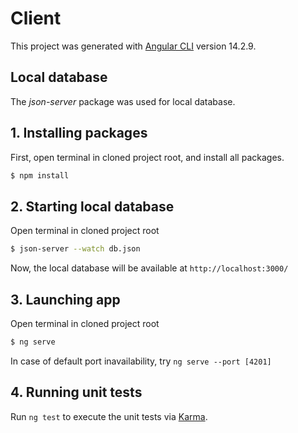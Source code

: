 # Client

This project was generated with [Angular CLI](https://github.com/angular/angular-cli) version 14.2.9.

## Local database

The <i>json-server</i> package was used for local database. 

## 1. Installing packages
First, open terminal in cloned project root, and install all packages.
``` bash
$ npm install
```

## 2. Starting local database
Open terminal in cloned project root
``` bash
$ json-server --watch db.json
```
Now, the local database will be available at ```http://localhost:3000/```

## 3. Launching app
Open terminal in cloned project root
``` bash
$ ng serve 
```
In case of default port inavailability, try ``` ng serve --port [4201] ```

## 4. Running unit tests

Run `ng test` to execute the unit tests via [Karma](https://karma-runner.github.io).
